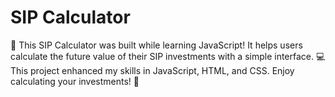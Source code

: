 # SIP Calculator

🌟 This SIP Calculator was built while learning JavaScript! It helps users calculate the future value of their SIP investments with a simple interface. 💻 This project enhanced my skills in JavaScript, HTML, and CSS. Enjoy calculating your investments! 🚀

